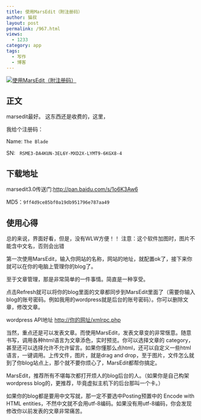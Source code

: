 ```yaml
---
title: 使用MarsEdit（附注册码）
author: 猫叔
layout: post
permalink: /967.html
views:
  - 1233
category: app
tags:
  - 写作
  - 博客
---
```

<a href="http://cache.maoshu.cc//wp-content/uploads/sinapicv2-backup/967-ww1-bmiddle-a316108djw1enwaiysh4jj211p0pdn48.jpg" target="_blank"><img src="http://cache.maoshu.cc//wp-content/uploads/sinapicv2-backup/967-ww1-large-a316108djw1enwaiysh4jj211p0pdn48.jpg" alt="使用MarsEdit（附注册码）" /></a>

## 正文

marsedit最好。 这东西还是收费的，这里，

我给个注册码：

Name: `The Blade`

SN:   `RSME3-DA4KUN-3EL6Y-MXD2X-LYMT9-6KGX8-4`
## 下载地址
marsedit3.0传送门:<http://pan.baidu.com/s/1o6K3Aw6>

MD5：`9ff4d9ce85bf0a19db951796e787aa49`


## 使用心得

总的来说，界面好看，但是，没有WLW方便！！ 注意：这个软件加图时，图片不能含中文名，否则会出错

第一次使用MarsEdit，输入你网站的名称，网站的地址，就配置ok了，接下来你就可以在你的电脑上管理你的blog了。

至于文章管理，那是非常简单的一件事情。简直是一种享受。

点击Refresh就可以将你的blog里面的文章都同步到MarsEdit里面了（需要你输入blog的账号密码。例如我用的wordpress就是后台的账号密码）。你可以删除文章，修改文章。

wordpress API地址 <a href="http://你的网址/xmlrpc.php" rel="nofollow">http://你的网址/xmlrpc.php</a>

当然，重点还是可以发表文章。而使用MarsEdit，发表文章变的非常惬意。随意书写，调用各种html语言为文章添色，实时预览。你可以选择文章的 category，甚至还可以选择允许不允许留言。如果你懂那么点html，还可以自定义一些html语言，一键调用。上传文件，图片，就是drag and drop，至于图片，文件怎么就到了你blog站点上，那个就不要你烦心了，MarsEdit都帮你搞定。

MarsEdit，推荐所有不堪每次都打开烦人的blog后台的人。（如果你是自己构架wordpress blog的，更推荐，毕竟虚拟主机下的后台那叫一个卡。）

如果你的blog都是要用中文写就，那一定不要选中Posting预置中的 Encode with HTML entities，不然中文就不会用utf-8编码。如果没有用utf-8编码，你会发现修改你以前发表的文章非常痛苦。

